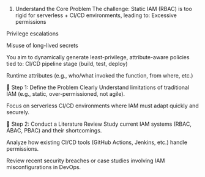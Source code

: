 1. Understand the Core Problem
The challenge:
 Static IAM (RBAC) is too rigid for serverless + CI/CD environments, leading to:
Excessive permissions


Privilege escalations


Misuse of long-lived secrets


You aim to dynamically generate least-privilege, attribute-aware policies tied to:
CI/CD pipeline stage (build, test, deploy)


Runtime attributes (e.g., who/what invoked the function, from where, etc.)


🔹 Step 1: Define the Problem Clearly
Understand limitations of traditional IAM (e.g., static, over-permissioned, not agile).


Focus on serverless CI/CD environments where IAM must adapt quickly and securely.



🔹 Step 2: Conduct a Literature Review
Study current IAM systems (RBAC, ABAC, PBAC) and their shortcomings.


Analyze how existing CI/CD tools (GitHub Actions, Jenkins, etc.) handle permissions.


Review recent security breaches or case studies involving IAM misconfigurations in DevOps.


